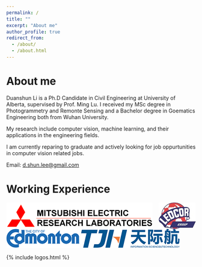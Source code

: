 ```yaml
---
permalink: /
title: ""
excerpt: "About me"
author_profile: true
redirect_from: 
  - /about/
  - /about.html
---
```


About me
======
Duanshun Li is a Ph.D Candidate in Civil Engineering at University of Alberta, supervised by Prof. Ming Lu. 
I received my MSc degree in Photogrammetry and Remonte Sensing and a Bachelor degree in Goematics Engineering both from Wuhan University.

My research include computer vision, machine learning, and their applications in the engineering fields.

I am currently reparing to graduate and actively looking for job oppurtunities in computer vision related jobs.    

Email: d.shun.lee@gmail.com




Working Experience 
======

<img style="float: left;" src="/images/merl-logo.jpg">
<img style="float: right;" src="/images/ledcor-logo.jpg">

<img style="float: center;" src="/images/city-edmonton-logo.png">
<img style="float: center;" src="/images/tjh-logo.png">

{% include logos.html %}
